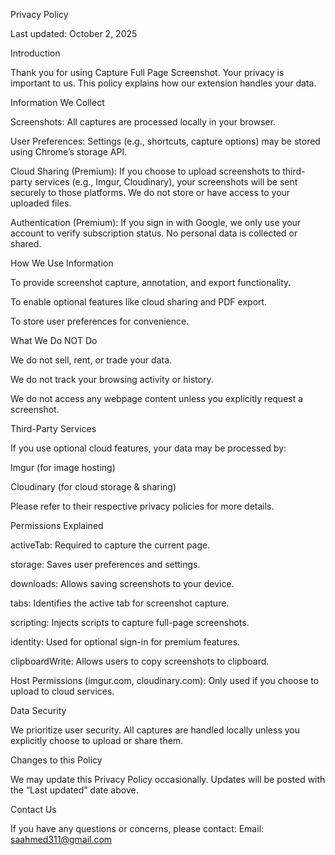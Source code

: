 Privacy Policy

Last updated: October 2, 2025

Introduction

Thank you for using Capture Full Page Screenshot.
Your privacy is important to us. This policy explains how our extension handles your data.

Information We Collect

Screenshots: All captures are processed locally in your browser.

User Preferences: Settings (e.g., shortcuts, capture options) may be stored using Chrome’s storage API.

Cloud Sharing (Premium): If you choose to upload screenshots to third-party services (e.g., Imgur, Cloudinary), your screenshots will be sent securely to those platforms. We do not store or have access to your uploaded files.

Authentication (Premium): If you sign in with Google, we only use your account to verify subscription status. No personal data is collected or shared.

How We Use Information

To provide screenshot capture, annotation, and export functionality.

To enable optional features like cloud sharing and PDF export.

To store user preferences for convenience.

What We Do NOT Do

We do not sell, rent, or trade your data.

We do not track your browsing activity or history.

We do not access any webpage content unless you explicitly request a screenshot.

Third-Party Services

If you use optional cloud features, your data may be processed by:

Imgur (for image hosting)

Cloudinary (for cloud storage & sharing)

Please refer to their respective privacy policies for more details.

Permissions Explained

activeTab: Required to capture the current page.

storage: Saves user preferences and settings.

downloads: Allows saving screenshots to your device.

tabs: Identifies the active tab for screenshot capture.

scripting: Injects scripts to capture full-page screenshots.

identity: Used for optional sign-in for premium features.

clipboardWrite: Allows users to copy screenshots to clipboard.

Host Permissions (imgur.com, cloudinary.com): Only used if you choose to upload to cloud services.

Data Security

We prioritize user security. All captures are handled locally unless you explicitly choose to upload or share them.

Changes to this Policy

We may update this Privacy Policy occasionally. Updates will be posted with the “Last updated” date above.

Contact Us

If you have any questions or concerns, please contact:
Email: saahmed311@gmail.com
